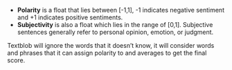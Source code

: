 -   **Polarity** is a float that lies between [-1,1], -1 indicates negative sentiment and +1 indicates positive sentiments. 
-   **Subjectivity** is also a float which lies in the range of [0,1]. Subjective sentences generally refer to personal opinion, emotion, or judgment.


Textblob will ignore the words that it doesn’t know, it will consider words and phrases that it can assign polarity to and averages to get the final score.